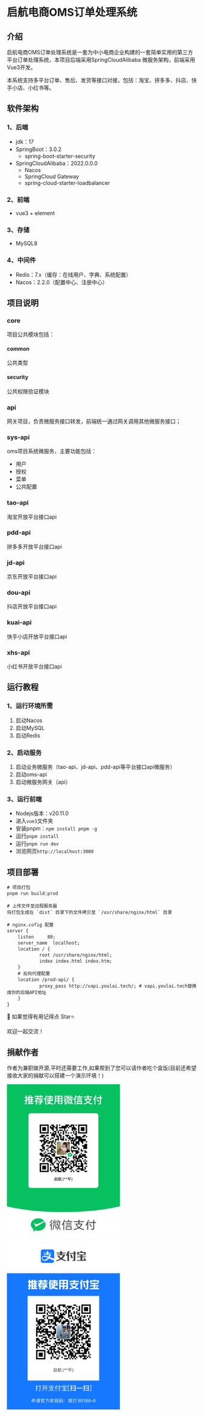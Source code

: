 # 启航电商OMS订单处理系统

## 介绍
启航电商OMS订单处理系统是一套为中小电商企业构建的一套简单实用的第三方平台订单处理系统，本项目后端采用SpringCloudAlibaba 微服务架构，前端采用Vue3开发。

本系统支持多平台订单、售后、发货等接口对接，包括：淘宝、拼多多、抖店、快手小店、小红书等。

## 软件架构
### 1、后端
+ jdk：17
+ SpringBoot：3.0.2
  + spring-boot-starter-security 
+ SpringCloudAlibaba：2022.0.0.0
  + Nacos
  + SpringCloud Gateway
  + spring-cloud-starter-loadbalancer

### 2、前端
+ vue3 + element

### 3、存储
+ MySQL8

### 4、中间件
+ Redis：7.x（缓存：在线用户、字典、系统配置）
+ Nacos：2.2.0（配置中心、注册中心）

## 项目说明
### core
项目公共模块包括：
#### common
公共类型

#### security
公共权限验证模块

### api
网关项目，负责微服务接口转发，前端统一通过网关调用其他微服务接口；

### sys-api
oms项目系统微服务，主要功能包括：
+ 用户
+ 授权
+ 菜单
+ 公共配置

### tao-api
淘宝开放平台接口api

### pdd-api
拼多多开放平台接口api

### jd-api
京东开放平台接口api

### dou-api
抖店开放平台接口api

### kuai-api
快手小店开放平台接口api

### xhs-api
小红书开放平台接口api

## 运行教程
### 1、运行环境所需

1.  启动Nacos
2.  启动MySQL
3.  启动Redis

### 2、启动服务
1.  启动业务微服务（tao-api、jd-api、pdd-api等平台接口api微服务）
2.  启动oms-api
3.  启动微服务网关（api）

### 3、运行前端
+ Nodejs版本：v20.11.0
+ 进入`vue3`文件夹
+ 安装pnpm：`npm install pnpm -g`
+ 运行`pnpm install` 
+ 运行`pnpm run dev`
+ 浏览网页`http://localhost:3000`

## 项目部署

```
# 项目打包
pnpm run build:prod

# 上传文件至远程服务器
将打包生成在 `dist` 目录下的文件拷贝至 `/usr/share/nginx/html` 目录

# nginx.cofig 配置
server {
	listen     80;
	server_name  localhost;
	location / {
			root /usr/share/nginx/html;
			index index.html index.htm;
	}
	# 反向代理配置
	location /prod-api/ {
			proxy_pass http://vapi.youlai.tech/; # vapi.youlai.tech替换成你的后端API地址
	}
}
```


💖 如果觉得有用记得点 Star⭐


欢迎一起交流！



## 捐献作者
作者为兼职做开源,平时还需要工作,如果帮到了您可以请作者吃个盒饭(目前还希望接收大家的捐献可以搭建一个演示环境！)


<img src="./weixinzhifu.jpg" width="300px" />
<img src="./zhifubao.jpg" width="300px" />

